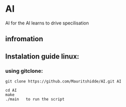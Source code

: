 # AI
AI for the AI learns to drive specilisation

## infromation



## Instalation guide linux:

### using gitclone:
```
git clone https://github.com/Mauritshidde/AI.git AI
```
```
cd AI
make
./main   to run the script
```


